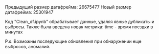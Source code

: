 Предыдущий размер датафрейма: 26675477
Новый размер датафрейма: 25301947

Код "Clean_df.ipynb" обрабатывает данные, удаляя явные дубликаты и выбросы.
Также была введена новая метрика:
time - время поездки в минутах

P.s.
Возможны последующие обновления при обнаружении еще выбросов, аномалий.
